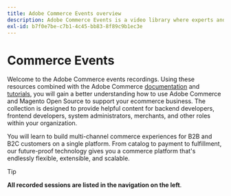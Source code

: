 ```yaml
---
title: Adobe Commerce Events overview
description: Adobe Commerce Events is a video library where experts and peers have shared their thoughts and ideas on how to Commerce.
exl-id: b7f0e7be-c7b1-4c45-bb83-8f89c9b1ec3e
---
```

# Commerce Events



Welcome to the Adobe Commerce events recordings. Using these resources combined with the Adobe Commerce [documentation](https://experienceleague.adobe.com/docs/commerce.html) and [tutorials](https://experienceleague.adobe.com/docs/commerce-learn/tutorials/overview.html), you will gain a better understanding how to use Adobe Commerce and Magento Open Source to support your ecommerce business. The collection is designed to provide helpful content for backend developers, frontend developers, system administrators, merchants, and other roles within your organization.

You will learn to build multi-channel commerce experiences for B2B and B2C customers on a single platform. From catalog to payment to fulfillment, our future-proof technology gives you a commerce platform that's endlessly flexible, extensible, and scalable.

<!---
<table>
<tr>
  <td>
    <img alt="Content and Commerce" src="./../assets/commerce.png" />
    <div>
      <strong>Content and Commerce</strong>
    </div>
    <p>
    <em>Create and manage a range of engaging websites, mobile apps, and forms. Plus learn to build multi-channel commerce experiences on a single platform with our flexible, AI-powered commerce solution.</em>
    <p>
    <a href="https://experienceleague.adobe.com/docs/skill-builder-events/skill-builder/content-and-commerce/overview.html" class="spectrum-Button spectrum-Button--outline spectrum-Button--primary spectrum-Button--sizeM">
      <span class="spectrum-Button-label has-no-wrap has-text-weight-bold">Browse Sessions</span>
    </a>
  </td>
  <td>
    <img alt="Customer journeys" src="./../assets/customer-journey.png" />
    <div>
      <strong>Customer journeys</strong>
    </div>
    <p>
    <em>Develop real-time customer profiles by pulling data from all sources to create personalized, cross-channel journeys.</em>
    <p>
    <a href="https://experienceleague.adobe.com/docs/skill-builder-events/skill-builder/customer-journeys/overview.html" class="spectrum-Button spectrum-Button--outline spectrum-Button--primary spectrum-Button--sizeM">
      <span class="spectrum-Button-label has-no-wrap has-text-weight-bold">Browse Sessions</span>
    </a>
  </td>
  <td>
    <img alt="Data and insights" src="./../assets/data-insights.png" />
    <div>
      <strong>Data and insights</strong>
    </div>
    <p>
    <em>Drive real-time personalization on any channel using online and offline data insights across your entire organization.</em>
    <p>
    <a href="https://experienceleague.adobe.com/docs/skill-builder-events/skill-builder/data-and-insights/overview.html" class="spectrum-Button spectrum-Button--outline spectrum-Button--primary spectrum-Button--sizeM">
      <span class="spectrum-Button-label has-no-wrap has-text-weight-bold">Browse Sessions</span>
    </a>
  </td>  
</tr>
</table>
--->

>[!TIP]
>
>**All recorded sessions are listed in the navigation on the left**.
